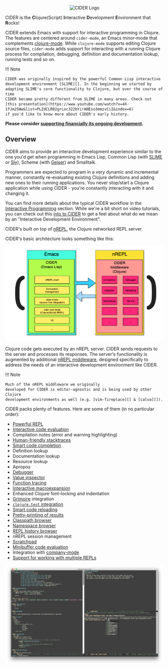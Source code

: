 <p align="center">
  <img src="https://raw.github.com/clojure-emacs/cider/master/logo/cider-logo-w640.png" alt="CIDER Logo"/>
</p>

CIDER is the **C**lojure(Script) **I**nteractive **D**evelopment **E**nvironment
that **R**ocks!

CIDER extends Emacs with support for interactive programming in Clojure. The
features are centered around `cider-mode`, an Emacs minor-mode that complements
[clojure-mode][]. While `clojure-mode` supports editing Clojure source files,
`cider-mode` adds support for interacting with a running Clojure process for
compilation, debugging, definition and documentation lookup, running tests and
so on.

!!! Note

    CIDER was originally inspired by the powerful Common Lisp interactive
    development environment [SLIME][]. In the beginning we started by
    adapting SLIME's core functionality to Clojure, but over the course of time
    CIDER became pretty different from SLIME in many areas. Check out
    [this presentation](https://www.youtube.com/watch?v=4X-1fJm25Ww&list=PLZdCLR02grLoc322bYirANEso3mmzvCiI&index=6)
    if you'd like to know more about CIDER's early history.

**Please consider
[supporting financially its ongoing development](about/contributing.md#funding).**

## Overview

CIDER aims to provide an interactive development experience similar to the one
you'd get when programming in Emacs Lisp, Common Lisp (with [SLIME][] or [Sly][]),
Scheme (with [Geiser][]) and Smalltalk.

Programmers are expected to program in a very dynamic and incremental manner,
constantly re-evaluating existing Clojure definitions and adding new ones to
their running applications. You never stop/start a Clojure application while
using CIDER - you're constantly interacting with it and changing it.

You can find more details about the typical CIDER workflow in the
[Interactive Programming](interactive_programming.md) section. While we're a bit
short on video tutorials, you can check out this
[into to CIDER](https://www.youtube.com/watch?v=aYA4AAjLfT0) to get a
feel about what do we mean by an "Interactive Development Environment".

CIDER's built on top of [nREPL][], the Clojure networked REPL server.

CIDER's basic architecture looks something like this:

<p align="center">
  <img src="images/cider_architecture.png" width="600" />
</p>

Clojure code gets executed by an nREPL server. CIDER sends requests to the
server and processes its responses. The server's functionality is augmented by
additional [nREPL middleware][cider-nrepl], designed specifically to address the needs of an
interactive development environment like CIDER.


!!! Note

    Much of the nREPL middleware we originally
    developed for CIDER is editor-agnostic and is being used by other Clojure
    development environments as well (e.g. [vim-fireplace][] & [calva][]).

CIDER packs plenty of features. Here are some of them (in no particular order):

* [Powerful REPL](using_the_repl.md)
* [Interactive code evaluation](interactive_programming.md)
* Compilation notes (error and warning highlighting)
* [Human-friendly stacktraces](navigating_stacktraces.md)
* [Smart code completion](code_completion.md)
* Definition lookup
* Documentation lookup
* Resource lookup
* Apropos
* [Debugger](debugging.md)
* [Value inspector](miscellaneous_features.md#value-inspection)
* [Function tracing](miscellaneous_features.md#tracing-function-execution)
* [Interactive macroexpansion](miscellaneous_features.md#macroexpansion)
* Enhanced Clojure font-locking and indentation
* [Grimoire](http://conj.io/) integration
* [`clojure.test` integration](running_tests.md)
* [Smart code reloading](miscellaneous_features.md#code-reloading)
* [Pretty-printing of results](configuration.md#pretty-printing)
* [Classpath browser](miscellaneous_features.md#classpath-browser)
* [Namespace browser](miscellaneous_features.md#namespace-browser)
* [REPL history browser](miscellaneous_features.md#repl-history-browser)
* nREPL session management
* [Scratchpad](miscellaneous_features.md#using-a-scratchpad)
* [Minibuffer code evaluation](miscellaneous_features.md#evaluating-clojure-code-in-the-minibuffer)
* Integration with [company-mode][]
* [Support for working with multiple REPLs](managing_connections.md)

![CIDER Screenshot](images/cider-overview.png)

[nREPL]: https://github.com/nrepl/nrepl
[SLIME]: https://github.com/slime/slime
[Sly]: https://github.com/capitaomorte/sly
[Geiser]: https://github.com/jaor/geiser
[company-mode]: http://company-mode.github.io/
[leiningen]: http://leiningen.org/
[boot]: http://boot-clj.com/
[piggieback]: https://github.com/nrepl/piggieback
[vim-fireplace]: https://github.com/tpope/vim-fireplace
[calva]: https://github.com/BetterThanTomorrow/calva
[cider-nrepl]: https://github.com/clojure-emacs/cider-nrepl
[clojure-mode]: https://github.com/clojure-emacs/clojure-mode
[which-key]: https://github.com/justbur/emacs-which-key
